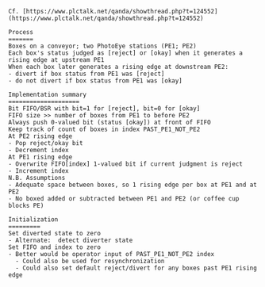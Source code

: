     Cf. [https://www.plctalk.net/qanda/showthread.php?t=124552](https://www.plctalk.net/qanda/showthread.php?t=124552)
    
    Process
    =======
    Boxes on a conveyor; two PhotoEye stations (PE1; PE2)
    Each box's status judged as [reject] or [okay] when it generates a rising edge at upstream PE1
    When each box later generates a rising edge at downstream PE2:
    - divert if box status from PE1 was [reject]
    - do not divert if box status from PE1 was [okay]
    
    Implementation summary
    ====================
    Bit FIFO/BSR with bit=1 for [reject], bit=0 for [okay]
    FIFO size >> number of boxes from PE1 to before PE2
    Always push 0-valued bit (status [okay]) at front of FIFO
    Keep track of count of boxes in index PAST_PE1_NOT_PE2
    At PE2 rising edge
    - Pop reject/okay bit
    - Decrement index 
    At PE1 rising edge
    - Overwrite FIFO[index] 1-valued bit if current judgment is reject
    - Increment index
    N.B. Assumptions
    - Adequate space between boxes, so 1 rising edge per box at PE1 and at PE2
    - No boxed added or subtracted between PE1 and PE2 (or coffee cup blocks PE)
    
    Initialization
    =========
    Set diverted state to zero
    - Alternate:  detect diverter state
    Set FIFO and index to zero
    - Better would be operator input of PAST_PE1_NOT_PE2 index
      - Could also be used for resynchronization
      - Could also set default reject/divert for any boxes past PE1 rising edge
